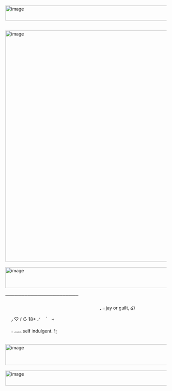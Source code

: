 
        <img width="597" height="47" alt="image" src="https://github.com/user-attachments/assets/874bf221-e717-4351-b933-78a2c4c9513d" />


        <img width="1280" height="720" alt="image" src="https://github.com/user-attachments/assets/b333eb29-cad8-4a88-a5b5-30b78f56d537" />
        <img width="1289" height="65" alt="image" src="https://github.com/user-attachments/assets/5104debe-69bc-4097-96ae-3c2483c55cbb" />



───────────────────────                                                                                                　   ₊              𓏼               jay or guilt,           ໒꒱

　     ◞        ♡   /   ↻   18+ .ᐟ          ㅤ۫　  ⑅

　   𓏼              ⌓⌓               self  indulgent.           ⢷

        <img width="1289" height="65" alt="image" src="https://github.com/user-attachments/assets/a5668487-c517-47b8-b0fc-f0694c301248" />
        <img width="597" height="47" alt="image" src="https://github.com/user-attachments/assets/2a32bf11-3341-41d6-8207-078e2ddaf2df" />

